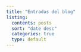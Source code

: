 ```yaml
---
title: "Entradas del blog"
listing:
  contents: posts
  sort: "date desc"
  categories: true
  type: default
---
```


